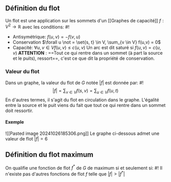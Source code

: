 ## Définition du flot
Un flot est une application sur les sommets d'un [[Graphes de capacité]] $f: V^2 \to \mathbb R$ avec les conditions: #!
- Antisymétrique: $f(u,v) = -f(v,u)$
- Conservation $\forall u \not = \set{s, t} \in V, \sum_{v \in V} f(u,v) = 0$
- Capacité: $\forall u, v \in V f(u,v) \leq c(u,v)$
Un arc est dit saturé si $f(u, v) = c(u, v)$
**ATTENTION** : ==Tout ce qui rentre dans un sommet (à part la source et le puits), ressort==, c'est ce que dit la propriété de conservation.
<!--ID: 1726076885860-->


### Valeur du flot
Dans un graphe, la valeur du flot de $G$ notée $|f|$ est donnée par: #!
$$|f| = \sum_{v \in V} f(s, v) = \sum_{u \in V} f(u, t)$$
En d'autres termes, il s'agit du flot en circulation dans le graphe. L'égalité entre la source et le puit viens du fait que tout ce qui rentre dans un sommet doit ressortir.
<!--ID: 1726076885870-->

#### Exemple
![[Pasted image 20241026185306.png]]
Le graphe ci-dessous admet une valeur de flot $|f| = 6$

## Définition du flot maximum
On qualifie une fonction de flot $f^*$ de $G$ de maximum si et seulement si: #!
Il n'existe pas d'autres fonctions de flot $f$ telle que $|f| > |f^*|$


